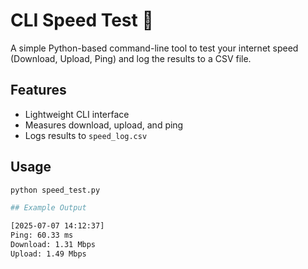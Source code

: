# CLI Speed Test 🚀

A simple Python-based command-line tool to test your internet speed (Download, Upload, Ping) and log the results to a CSV file.

## Features
- Lightweight CLI interface
- Measures download, upload, and ping
- Logs results to `speed_log.csv`

## Usage

```bash
python speed_test.py

## Example Output

[2025-07-07 14:12:37]
Ping: 60.33 ms
Download: 1.31 Mbps
Upload: 1.49 Mbps

